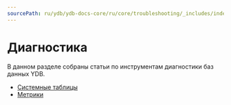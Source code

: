 ```yaml
---
sourcePath: ru/ydb/ydb-docs-core/ru/core/troubleshooting/_includes/index.md
---
```

# Диагностика

В данном разделе собраны статьи по инструментам диагностики баз данных YDB.

- [Системные таблицы](../system_views.md)
- [Метрики](../monitoring.md)

